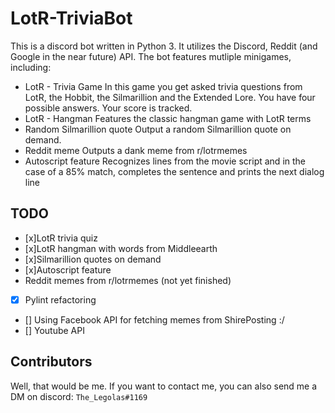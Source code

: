 # LotR-TriviaBot
This is a discord bot written in Python 3.
It utilizes the Discord, Reddit (and Google in the near future) API.
The bot features mutliple minigames, including:
* LotR - Trivia Game
In this game you get asked trivia questions from LotR, the Hobbit, the Silmarillion and the Extended Lore. You have four possible answers. Your score is tracked.
* LotR - Hangman
Features the classic hangman game with LotR terms
* Random Silmarillion quote
Output a random Silmarillion quote on demand.
* Reddit meme
Outputs a dank meme from r/lotrmemes
* Autoscript feature
Recognizes lines from the movie script and in the case of a 85% match, completes the sentence and prints the next dialog line

## TODO
- [x]LotR trivia quiz
- [x]LotR hangman with words from Middleearth
- [x]Silmarillion quotes on demand
- [x]Autoscript feature
- Reddit memes from r/lotrmemes (not yet finished)
- [x] Pylint refactoring
- [] Using Facebook API for fetching memes from ShirePosting :/
- [] Youtube API 

## Contributors
Well, that would be me. If you want to contact me,
you can also send me a DM on discord: `The_Legolas#1169`